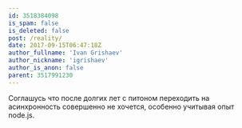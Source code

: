 ```yaml
---
id: 3518384098
is_spam: false
is_deleted: false
post: /reality/
date: 2017-09-15T06:47:18Z
author_fullname: 'Ivan Grishaev'
author_nickname: 'igrishaev'
author_is_anon: false
parent: 3517991230
---
```


<p>Соглашусь что после долгих лет с питоном переходить на асинхронность совершенно не хочется, особенно учитывая опыт node.js.</p>
